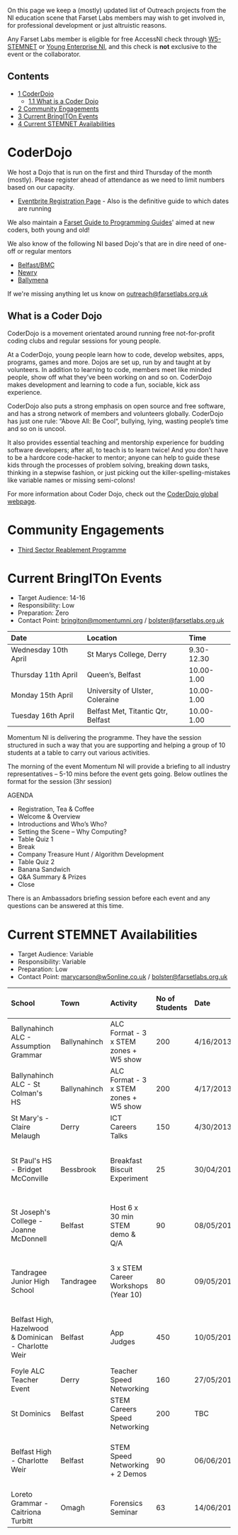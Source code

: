 On this page we keep a (mostly) updated list of Outreach projects from the NI education scene that Farset Labs members may wish to get involved in, for professional development or just altruistic reasons.

Any Farset Labs member is eligible for free AccessNI check through [W5-STEMNET](http://www.w5online.co.uk/stemnet/) or [Young Enterprise NI](http://www.yeni.co.uk/index.htm), and this check is **not** exclusive to the event or the collaborator.

Contents
--------

-   [1 CoderDojo](#CoderDojo)
    -   [1.1 What is a Coder Dojo](#What_is_a_Coder_Dojo)
-   [2 Community Engagements](#Community_Engagements)
-   [3 Current BringITOn Events](#Current_BringITOn_Events)
-   [4 Current STEMNET Availabilities](#Current_STEMNET_Availabilities)

CoderDojo
=========

We host a Dojo that is run on the first and third Thursday of the month (mostly). Please register ahead of attendance as we need to limit numbers based on our capacity.

-   [Eventbrite Registration Page](http://fsl-dojo.eventbrite.com) - Also is the definitive guide to which dates are running

We also maintain a [Farset Guide to Programming Guides](http://wiki.farsetlabs.org.uk/Resources/Farset_Guide_of_Programming_Guides "Resources/Farset Guide of Programming Guides")' aimed at new coders, both young and old!

We also know of the following NI based Dojo's that are in dire need of one-off or regular mentors

-   [Belfast/BMC](http://zen.coderdojo.com/dojo/110)
-   [Newry](http://zen.coderdojo.com/dojo/45)
-   [Ballymena](http://zen.coderdojo.com/dojo/274)

If we're missing anything let us know on outreach@farsetlabs.org.uk

What is a Coder Dojo
--------------------

CoderDojo is a movement orientated around running free not-for-profit coding clubs and regular sessions for young people.

At a CoderDojo, young people learn how to code, develop websites, apps, programs, games and more. Dojos are set up, run by and taught at by volunteers. In addition to learning to code, members meet like minded people, show off what they’ve been working on and so on. CoderDojo makes development and learning to code a fun, sociable, kick ass experience.

CoderDojo also puts a strong emphasis on open source and free software, and has a strong network of members and volunteers globally. CoderDojo has just one rule: “Above All: Be Cool“, bullying, lying, wasting people’s time and so on is uncool.

It also provides essential teaching and mentorship experience for budding software developers; after all, to teach is to learn twice! And you don't have to be a hardcore code-hacker to mentor; anyone can help to guide these kids through the processes of problem solving, breaking down tasks, thinking in a stepwise fashion, or just picking out the killer-spelling-mistakes like variable names or missing semi-colons!

For more information about Coder Dojo, check out the [CoderDojo global webpage](http://coderdojo.com/).

Community Engagements
=====================

-   [Third Sector Reablement Programme](http://wiki.farsetlabs.org.uk/Third_Sector_Reablement_Programme "Third Sector Reablement Programme")

Current BringITOn Events
========================

-   Target Audience: 14-16
-   Responsibility: Low
-   Preparation: Zero
-   Contact Point: bringiton@momentumni.org / bolster@farsetlabs.org.uk

|Date|Location|Time|
|:---|:-------|:---|
|Wednesday 10th April|St Marys College, Derry|9.30-12.30|
|Thursday 11th April|Queen’s, Belfast|10.00-1.00|
|Monday 15th April|University of Ulster, Coleraine|10.00-1.00|
|Tuesday 16th April|Belfast Met, Titantic Qtr, Belfast|10.00-1.00|

Momentum NI is delivering the programme. They have the session structured in such a way that you are supporting and helping a group of 10 students at a table to carry out various activities.

The morning of the event Momentum NI will provide a briefing to all industry representatives – 5-10 mins before the event gets going. Below outlines the format for the session (3hr session)

AGENDA

-   Registration, Tea & Coffee
-   Welcome & Overview
-   Introductions and Who’s Who?
-   Setting the Scene – Why Computing?
-   Table Quiz 1
-   Break
-   Company Treasure Hunt / Algorithm Development
-   Table Quiz 2
-   Banana Sandwich
-   Q&A Summary & Prizes
-   Close

There is an Ambassadors briefing session before each event and any questions can be answered at this time.

Current STEMNET Availabilities
==============================

-   Target Audience: Variable
-   Responsibility: Variable
-   Preparation: Low
-   Contact Point: marycarson@w5online.co.uk / bolster@farsetlabs.org.uk

|School|Town|Activity|No of Students|Date|No STEM Ambassadors Needed|Further Information|
|:-----|:---|:-------|:-------------|:---|:-------------------------|:------------------|
|Ballynahinch ALC - Assumption Grammar|Ballynahinch|ALC Format - 3 x STEM zones + W5 show|200|4/16/2013|3|[http://networking.stemnet.org.uk/ambassador-requests/i-want-be-ballynahinch-schools](http://networking.stemnet.org.uk/ambassador-requests/i-want-be-ballynahinch-schools)|
|Ballynahinch ALC - St Colman's HS|Ballynahinch|ALC Format - 3 x STEM zones + W5 show|200|4/17/2013|3|[http://networking.stemnet.org.uk/ambassador-requests/i-want-be-ballynahinch-schools](http://networking.stemnet.org.uk/ambassador-requests/i-want-be-ballynahinch-schools)|
|St Mary's - Claire Melaugh|Derry|ICT Careers Talks|150|4/30/2013|1||
|St Paul's HS - Bridget McConville|Bessbrook|Breakfast Biscuit Experiment|25|30/04/2013|1|[http://networking.stemnet.org.uk/ambassador-requests/breakfast-biscuit-nutrition-experiment-st-pauls-high-school-bessbrook](http://networking.stemnet.org.uk/ambassador-requests/breakfast-biscuit-nutrition-experiment-st-pauls-high-school-bessbrook)|
|St Joseph's College - Joanne McDonnell|Belfast|Host 6 x 30 min STEM demo & Q/A|90|08/05/2013|3|[http://networking.stemnet.org.uk/ambassador-requests/stem-careers-workshops-st-josephs-college-belfast](http://networking.stemnet.org.uk/ambassador-requests/stem-careers-workshops-st-josephs-college-belfast)|
|Tandragee Junior High School|Tandragee|3 x STEM Career Workshops (Year 10)|80|09/05/2013|3|[http://networking.stemnet.org.uk/ambassador-requests/stem-careers-workshops-tandragee-junior-high-tandragee](http://networking.stemnet.org.uk/ambassador-requests/stem-careers-workshops-tandragee-junior-high-tandragee)|
|Belfast High, Hazelwood & Dominican - Charlotte Weir|Belfast|App Judges|450|10/05/2013|5|[http://networking.stemnet.org.uk/ambassador-requests/day-life-careers-talks-st-louises-belfast-0](http://networking.stemnet.org.uk/ambassador-requests/day-life-careers-talks-st-louises-belfast-0)|
|Foyle ALC Teacher Event|Derry|Teacher Speed Networking|160|27/05/2013|8||
|St Dominics|Belfast|STEM Careers Speed Networking|200|TBC|4||
|Belfast High - Charlotte Weir|Belfast|STEM Speed Networking + 2 Demos|90|06/06/2013|9|[http://networking.stemnet.org.uk/ambassador-requests/day-life-careers-talks-st-louises-belfast-0](http://networking.stemnet.org.uk/ambassador-requests/day-life-careers-talks-st-louises-belfast-0)|
|Loreto Grammar - Caitriona Turbitt|Omagh|Forensics Seminar|63|14/06/2013|1||
